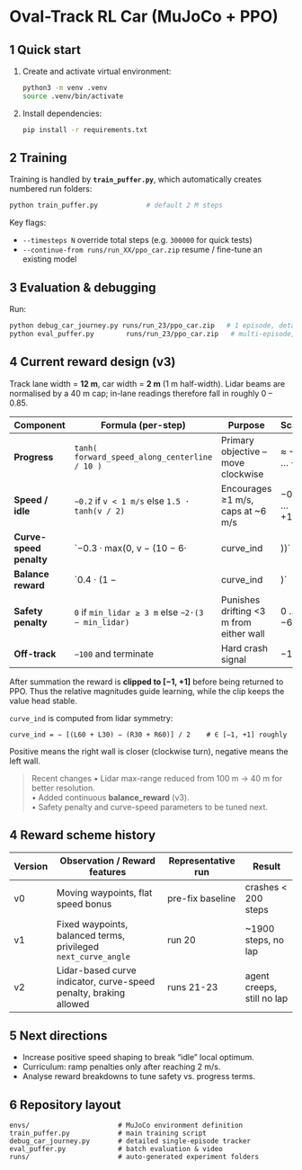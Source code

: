 # Oval-Track RL Car (MuJoCo + PPO)

## 1  Quick start
1. Create and activate virtual environment:
   ```bash
   python3 -m venv .venv
   source .venv/bin/activate
   ```
2. Install dependencies:
   ```bash
   pip install -r requirements.txt
   ```

## 2  Training
Training is handled by **`train_puffer.py`**, which automatically creates numbered run folders:
```bash
python train_puffer.py            # default 2 M steps
```
Key flags:
* `--timesteps N`   override total steps (e.g. `300000` for quick tests)
* `--continue-from runs/run_XX/ppo_car.zip`   resume / fine-tune an existing model

## 3  Evaluation & debugging
Run:
```bash
python debug_car_journey.py runs/run_23/ppo_car.zip   # 1 episode, detailed log + PNG
python eval_puffer.py        runs/run_23/ppo_car.zip   # multi-episode, saves MP4
```

## 4  Current reward design (v3)

Track lane width = **12 m**, car width = **2 m** (1 m half-width). Lidar beams are normalised by a 40 m cap; in-lane readings therefore fall in roughly 0 – 0.85.

| Component | Formula (per-step) | Purpose | Scale |
|-----------|--------------------|---------|-------|
| **Progress** | `tanh( forward_speed_along_centerline / 10 )` | Primary objective – move clockwise | ≈ −1 … +1 |
| **Speed / idle** | `−0.2` if `v < 1 m/s` else `1.5 · tanh(v / 2)` | Encourages ≥1 m/s, caps at ~6 m/s | −0.2 … +1.5 |
| **Curve-speed penalty** | `−0.3 · max(0, v − (10 − 6·|curve_ind|))` | Slows before tight bends | 0 … −∞ (clipped later) |
| **Balance reward** | `0.4 · (1 − |curve_ind|)` | Rewards staying centred; still allows inside-line racing | 0 … +0.4 |
| **Safety penalty** | `0` if `min_lidar ≥ 3 m` else `−2·(3 − min_lidar)` | Punishes drifting <3 m from either wall | 0 … −6 |
| **Off-track** | `−100` and terminate | Hard crash signal | −100 |

After summation the reward is **clipped to [−1, +1]** before being returned to PPO.  Thus the relative magnitudes guide learning, while the clip keeps the value head stable.

`curve_ind` is computed from lidar symmetry:
```
curve_ind = − [(L60 + L30) − (R30 + R60)] / 2    # ∈ [−1, +1] roughly
```
Positive means the right wall is closer (clockwise turn), negative means the left wall.

> Recent changes
> • Lidar max-range reduced from 100 m → 40 m for better resolution.  
> • Added continuous **balance_reward** (v3).  
> • Safety penalty and curve-speed parameters to be tuned next.

## 4  Reward scheme history
| Version | Observation / Reward features | Representative run | Result |
|---------|--------------------------------|-------------------|---------|
| v0 | Moving waypoints, flat speed bonus | pre-fix baseline | crashes < 200 steps |
| v1 | Fixed waypoints, balanced terms, privileged `next_curve_angle` | run 20 | ~1900 steps, no lap |
| v2 | Lidar-based curve indicator, curve-speed penalty, braking allowed | runs 21-23 | agent creeps, still no lap |

## 5  Next directions
* Increase positive speed shaping to break “idle” local optimum.
* Curriculum: ramp penalties only after reaching 2 m/s.
* Analyse reward breakdowns to tune safety vs. progress terms.

## 6  Repository layout
```
envs/                      # MuJoCo environment definition
train_puffer.py            # main training script
debug_car_journey.py       # detailed single-episode tracker
eval_puffer.py             # batch evaluation & video
runs/                      # auto-generated experiment folders
```
